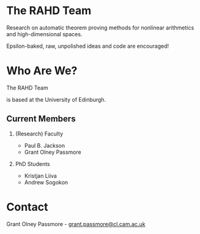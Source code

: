 The RAHD Team
=============

Research on automatic theorem proving methods for 
nonlinear arithmetics and high-dimensional spaces.

Epsilon-baked, raw, unpolished ideas and code are 
encouraged! 


Who Are We?
===========

The RAHD Team

 is based at the University of Edinburgh.
 
Current Members
---------------

1. (Research) Faculty
   * Paul B. Jackson
   * Grant Olney Passmore

2. PhD Students
   * Kristjan Liiva
   * Andrew Sogokon


Contact
=======

Grant Olney Passmore - grant.passmore@cl.cam.ac.uk
